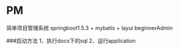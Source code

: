 # PM
简单项目管理系统
springboot1.5.3 + mybatis + layui beginnerAdmin


###启动方法
1、执行docs下的sql
2、运行application
###
